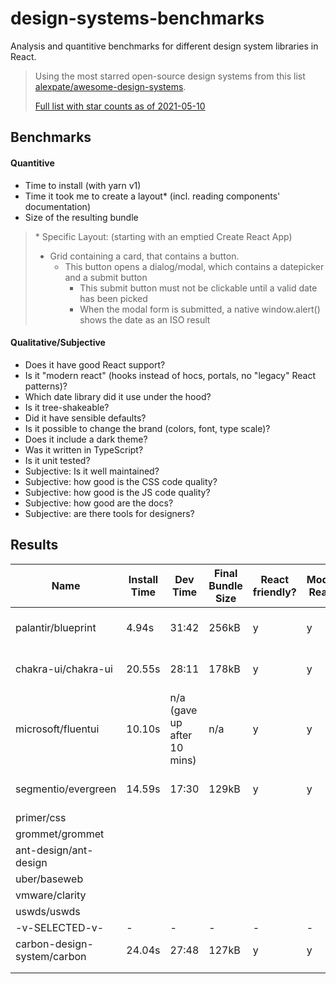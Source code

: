 # design-systems-benchmarks

Analysis and quantitive benchmarks for different design system libraries in React.

> Using the most starred open-source design systems from this list [alexpate/awesome-design-systems](https://github.com/alexpate/awesome-design-systems).
>
> [Full list with star counts as of 2021-05-10](./shortlist/awesome-stars.txt)

## Benchmarks

#### Quantitive

- Time to install (with yarn v1)
- Time it took me to create a layout\* (incl. reading components' documentation)
- Size of the resulting bundle

> \* Specific Layout: (starting with an emptied Create React App)
>
> * Grid containing a card, that contains a button.
>   * This button opens a dialog/modal, which contains a datepicker and a submit button
>     * This submit button must not be clickable until a valid date has been picked
>     * When the modal form is submitted, a native window.alert() shows the date as an ISO result

#### Qualitative/Subjective

- Does it have good React support?
- Is it "modern react" (hooks instead of hocs, portals, no "legacy" React patterns)?
- Which date library did it use under the hood?
- Is it tree-shakeable?
- Did it have sensible defaults?
- Is it possible to change the brand (colors, font, type scale)?
- Does it include a dark theme?
- Was it written in TypeScript?
- Is it unit tested?
- Subjective: Is it well maintained?
- Subjective: how good is the CSS code quality?
- Subjective: how good is the JS code quality?
- Subjective: how good are the docs?
- Subjective: are there tools for designers?

## Results

| Name                        | Install Time | Dev Time                    | Final Bundle Size | React friendly? | Modern React? | Date Library?                   | Tree-shakeable? | Sensible defaults? | Custom colors? | Custom fonts? | Custom type scale? | Dark theme?               | TypeScript? | Thorough unit tests? | Well maintained? | Good CSS dev practices? | Good JS dev practices? | Good docs? | Designer tools? |
| --------------------------- | ------------ | --------------------------- | ----------------- | --------------- | ------------- | ------------------------------- | --------------- | ------------------ | -------------- | ------------- | ------------------ | ------------------------- | ----------- | -------------------- | ---------------- | ----------------------- | ---------------------- | ---------- | --------------- |
| palantir/blueprint          | 4.94s        | 31:42                       | 256kB             | y               | y             | uses own lib / (tz uses moment) | y               | y                  | y              | y             | y                  | y                         | y           | y                    | y                | y                       | y                      | y          | y               |
| chakra-ui/chakra-ui         | 20.55s       | 28:11                       | 178kB             | y               | y             | No date components              | y               | y                  | y              | y             | y                  | no but uses css variables | y           | y                    | y                | y                       | y                      | y          | n               |
| microsoft/fluentui          | 10.10s       | n/a (gave up after 10 mins) | n/a               | y               | y             | uses own lib                    | y               | n                  | y              | y             | y                  | n                         | y           | y                    | y                | n                       | n                      | n          | n               |
| segmentio/evergreen         | 14.59s       | 17:30                       | 129kB             | y               | y             | No date components              | y               | y                  | y              | y             | y                  | no but dynamic theme      | n           | n                    | y                | y                       | n                      | y          | y               |
| primer/css                  |              |                             |                   |                 |               |                                 |                 |                    |                |               |                    |                           |             |                      |                  |                         |                        |            |                 |
| grommet/grommet             |              |                             |                   |                 |               |                                 |                 |                    |                |               |                    |                           |             |                      |                  |                         |                        |            |                 |
| ant-design/ant-design       |              |                             |                   |                 |               |                                 |                 |                    |                |               |                    |                           |             |                      |                  |                         |                        |            |                 |
| uber/baseweb                |              |                             |                   |                 |               |                                 |                 |                    |                |               |                    |                           |             |                      |                  |                         |                        |            |                 |
| vmware/clarity              |              |                             |                   |                 |               |                                 |                 |                    |                |               |                    |                           |             |                      |                  |                         |                        |            |                 |
| uswds/uswds                 |              |                             |                   |                 |               |                                 |                 |                    |                |               |                    |                           |             |                      |                  |                         |                        |            |                 |
| -v-SELECTED-v-              | -            | -                           | -                 | -               | -             | -                               | -               | -                  | -              | -             | -                  | -                         | -           | -                    | -                | -                       | -                      | -          | -               |
| carbon-design-system/carbon | 24.04s       | 27:48                       | 127kB             | y               | y             | Flatpickr                       | y               | n                  | y              | y             | y                  | y                         | n           | y                    | y                | y                       | y                      | y          | y               |
|                             |              |                             |                   |                 |               |                                 |                 |                    |                |               |                    |                           |             |                      |                  |                         |                        |            |                 |
|                             |              |                             |                   |                 |               |                                 |                 |                    |                |               |                    |                           |             |                      |                  |                         |                        |            |                 |